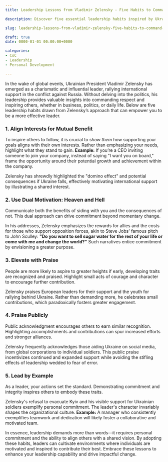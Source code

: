 ```yaml
---
title: Leadership Lessons from Vladimir Zelensky - Five Habits to Command Respect

description: Discover five essential leadership habits inspired by Ukrainian President Vladimir Zelensky's effective strategies that can help you command respect and inspire others to follow you.

slug: leadership-lessons-from-vladimir-zelensky-five-habits-to-command-respect

draft: true
date: 0000-01-01 00:00:00+0000

categories:
- CoC
- Leadership
- Personal Development

---
```


In the wake of global events, Ukrainian President Vladimir Zelensky has emerged as a charismatic and influential leader, rallying international support in the conflict against Russia. Without delving into the politics, his leadership provides valuable insights into commanding respect and inspiring others, whether in business, politics, or daily life. Below are five leadership habits drawn from Zelensky’s approach that can empower you to be a more effective leader.

### 1. Align Interests for Mutual Benefit

To inspire others to follow, it is crucial to *show them* how supporting your goals aligns with their own interests. Rather than emphasizing your needs, highlight what they stand to gain. **Example:** If you’re a CEO inviting someone to join your company, instead of saying "I want you on board," frame the opportunity around their potential growth and achievement within the company.

Zelensky has shrewdly highlighted the "domino effect" and potential consequences if Ukraine falls, effectively motivating international support by illustrating a shared interest.

### 2. Use Dual Motivation: Heaven and Hell

Communicate both the benefits of siding with you and the consequences of not. This dual approach can drive commitment beyond momentary change.

In his addresses, Zelensky emphasizes the rewards for allies and the costs for those who support opposition forces, akin to Steve Jobs' famous pitch to John Sculley: **"Do you want to sell sugar water for the rest of your life or come with me and change the world?"** Such narratives entice commitment by envisioning a greater purpose.

### 3. Elevate with Praise

People are more likely to aspire to greater heights if early, developing traits are recognized and praised. Highlight small acts of courage and character to encourage further contribution.

Zelensky praises European leaders for their support and the youth for rallying behind Ukraine. Rather than demanding more, he celebrates small contributions, which paradoxically fosters greater engagement.

### 4. Praise Publicly

Public acknowledgment encourages others to earn similar recognition. Highlighting accomplishments and contributions can spur increased efforts and stronger alliances.

Zelensky frequently acknowledges those aiding Ukraine on social media, from global corporations to individual soldiers. This public praise incentivizes continued and expanded support while avoiding the stifling effects of leadership wedded to fear of error.

### 5. Lead by Example

As a leader, your actions set the standard. Demonstrating commitment and integrity inspires others to embody these traits.

Zelensky's refusal to evacuate Kyiv and his visible support for Ukrainian soldiers exemplify personal commitment. The leader's character invariably shapes the organizational culture. **Example:** A manager who consistently exemplifies teamwork and dedication will likely foster a collaborative and motivated team.

In essence, leadership demands more than words—it requires personal commitment and the ability to align others with a shared vision. By adopting these habits, leaders can cultivate environments where individuals are motivated and inspired to contribute their best. Embrace these lessons to enhance your leadership capability and drive impactful change.
